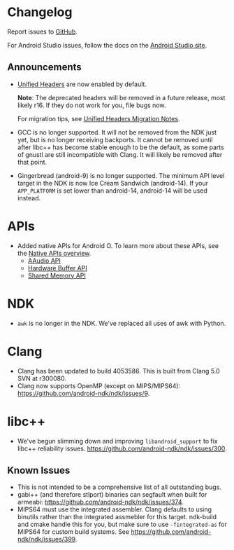 Changelog
=========

Report issues to [GitHub].

For Android Studio issues, follow the docs on the [Android Studio site].

[GitHub]: https://github.com/android-ndk/ndk/issues
[Android Studio site]: http://tools.android.com/filing-bugs

Announcements
-------------

 * [Unified Headers] are now enabled by default.

   **Note**: The deprecated headers will be removed in a future release, most
   likely r16. If they do not work for you, file bugs now.

   For migration tips, see [Unified Headers Migration Notes].

 * GCC is no longer supported. It will not be removed from the NDK just yet, but
   is no longer receiving backports. It cannot be removed until after libc++ has
   become stable enough to be the default, as some parts of gnustl are still
   incompatible with Clang. It will likely be removed after that point.

 * Gingerbread (android-9) is no longer supported. The minimum API level target
   in the NDK is now Ice Cream Sandwich (android-14). If your `APP_PLATFORM` is
   set lower than android-14, android-14 will be used instead.

[Unified Headers]: docs/UnifiedHeaders.md
[Unified Headers Migration Notes]: docs/UnifiedHeadersMigration.md

APIs
====

 * Added native APIs for Android O. To learn more about these APIs, see the
   [Native APIs overview].
    * [AAudio API]
    * [Hardware Buffer API]
    * [Shared Memory API]

[Native APIs overview]: https://developer.android.com/ndk/guides/stable_apis.html#a26
[AAudio API]: https://developer.android.com/ndk/reference/a_audio_8h.html
[Hardware Buffer API]: https://developer.android.com/ndk/reference/hardware__buffer_8h.html
[Shared Memory API]: https://developer.android.com/ndk/reference/sharedmem_8h.html

NDK
===

 * `awk` is no longer in the NDK. We've replaced all uses of awk with Python.

Clang
=====

 * Clang has been updated to build 4053586. This is built from Clang 5.0 SVN at
   r300080.
 * Clang now supports OpenMP (except on MIPS/MIPS64):
   https://github.com/android-ndk/ndk/issues/9.

libc++
======

 * We've begun slimming down and improving `libandroid_support` to fix libc++
   reliability issues. https://github.com/android-ndk/ndk/issues/300.

Known Issues
------------

 * This is not intended to be a comprehensive list of all outstanding bugs.
 * gabi++ (and therefore stlport) binaries can segfault when built for armeabi:
   https://github.com/android-ndk/ndk/issues/374.
 * MIPS64 must use the integrated assembler. Clang defaults to using binutils
   rather than the integrated assmebler for this target. ndk-build and cmake
   handle this for you, but make sure to use `-fintegrated-as` for MIPS64 for
   custom build systems. See https://github.com/android-ndk/ndk/issues/399.
